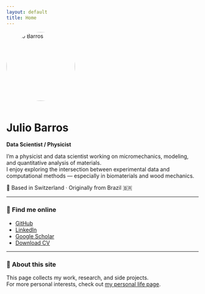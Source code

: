 ```yaml
---
layout: default
title: Home
---
```


<img src="profile.jpg" alt="Julio Barros" width="180" style="border-radius: 50%; margin-bottom: 1em;">

# Julio Barros
**Data Scientist / Physicist**

I’m a physicist and data scientist working on micromechanics, modeling, and quantitative analysis of materials.  
I enjoy exploring the intersection between experimental data and computational methods — especially in biomaterials and wood mechanics.

📍 Based in Switzerland · Originally from Brazil 🇧🇷  

---

### 🔗 Find me online
- [GitHub](https://github.com/juliobarros-BR)
- [LinkedIn](https://www.linkedin.com/in/julio-o-amando-de-barros-a80861129/)
- [Google Scholar](https://scholar.google.com/citations?user=0siqWoIAAAAJ&hl=en&oi=ao)
- [Download CV](CV.pdf)

---

### 💬 About this site
This page collects my work, research, and side projects.  
For more personal interests, check out [my personal life page](personal.md).
